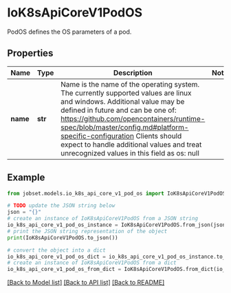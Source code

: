 # IoK8sApiCoreV1PodOS

PodOS defines the OS parameters of a pod.

## Properties

Name | Type | Description | Notes
------------ | ------------- | ------------- | -------------
**name** | **str** | Name is the name of the operating system. The currently supported values are linux and windows. Additional value may be defined in future and can be one of: https://github.com/opencontainers/runtime-spec/blob/master/config.md#platform-specific-configuration Clients should expect to handle additional values and treat unrecognized values in this field as os: null | 

## Example

```python
from jobset.models.io_k8s_api_core_v1_pod_os import IoK8sApiCoreV1PodOS

# TODO update the JSON string below
json = "{}"
# create an instance of IoK8sApiCoreV1PodOS from a JSON string
io_k8s_api_core_v1_pod_os_instance = IoK8sApiCoreV1PodOS.from_json(json)
# print the JSON string representation of the object
print(IoK8sApiCoreV1PodOS.to_json())

# convert the object into a dict
io_k8s_api_core_v1_pod_os_dict = io_k8s_api_core_v1_pod_os_instance.to_dict()
# create an instance of IoK8sApiCoreV1PodOS from a dict
io_k8s_api_core_v1_pod_os_from_dict = IoK8sApiCoreV1PodOS.from_dict(io_k8s_api_core_v1_pod_os_dict)
```
[[Back to Model list]](../README.md#documentation-for-models) [[Back to API list]](../README.md#documentation-for-api-endpoints) [[Back to README]](../README.md)


